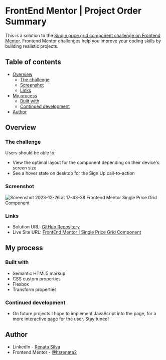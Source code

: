 # FrontEnd Mentor | Project Order Summary

This is a solution to the [Single price grid component challenge on Frontend Mentor](https://www.frontendmentor.io/challenges/order-summary-component-QlPmajDUj). Frontend Mentor challenges help you improve your coding skills by building realistic projects. 

## Table of contents

- [Overview](#overview)
  - [The challenge](#the-challenge)
  - [Screenshot](#screenshot)
  - [Links](#links)
- [My process](#my-process)
  - [Built with](#built-with)
  - [Continued development](#continued-development)
- [Author](#author)

## Overview

### The challenge

Users should be able to:

- View the optimal layout for the component depending on their device's screen size
- See a hover state on desktop for the Sign Up call-to-action

### Screenshot

![Screenshot 2023-12-26 at 17-43-38 Frontend Mentor Single Price Grid Component](https://github.com/Itsrenata2/FrontEnd-Mentor-Project-Order-Summary/assets/99251703/2654809e-74da-4489-a64b-3a9841720dfa)

### Links

- Solution URL: [GitHub Repository](https://github.com/Itsrenata2/FrontEnd-Mentor-Project-Order-Summary)
- Live Site URL: [FrontEnd Mentor | Single Price Grid Component](https://front-end-mentor-project-order-summary.vercel.app/)

## My process

### Built with

- Semantic HTML5 markup
- CSS custom properties
- Flexbox
- Transform properties
  
### Continued development

- On future projects I hope to implement JavaScript into the page, for a more interactive page for the user. Stay tuned!

## Author

- LinkedIn - [Renata Silva](www.linkedin.com/in/renata-silva22)
- Frontend Mentor - [@Itsrenata2](https://www.frontendmentor.io/profile/Itsrenata2)
